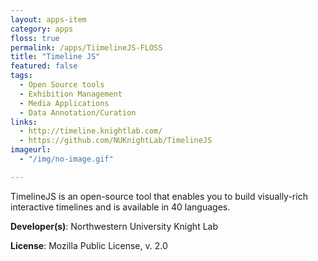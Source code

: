 ```yaml
---
layout: apps-item
category: apps
floss: true
permalink: /apps/TiimelineJS-FLOSS
title: "Timeline JS"
featured: false
tags:
  - Open Source tools
  - Exhibition Management
  - Media Applications
  - Data Annotation/Curation
links:
  - http://timeline.knightlab.com/
  - https://github.com/NUKnightLab/TimelineJS
imageurl:
  - "/img/no-image.gif"

---
```


TimelineJS is an open-source tool that enables you to build visually-rich interactive timelines and is available in 40 languages.

**Developer(s)**: Northwestern University Knight Lab

**License**: Mozilla Public License, v. 2.0
